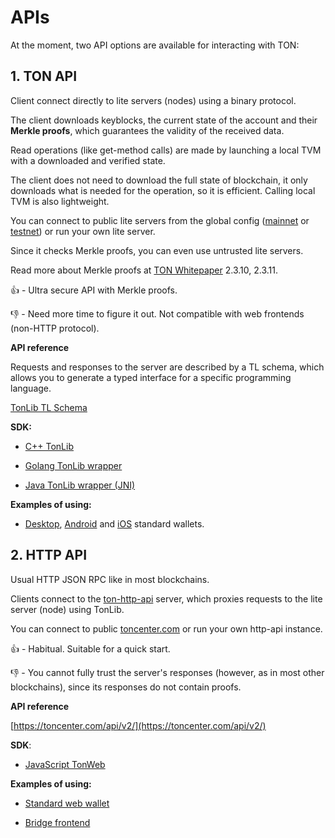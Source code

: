 # APIs

At the moment, two API options are available for interacting with TON:

## 1. TON API

   Client connect directly to lite servers (nodes) using a binary protocol.

   The client downloads keyblocks, the current state of the account and their **Merkle proofs**, which guarantees the validity of the received data.

   Read operations (like get-method calls) are made by launching a local TVM with a downloaded and verified state.

   The client does not need to download the full state of blockchain, it only downloads what is needed for the operation, so it is efficient. Calling local TVM is also lightweight.

   You can connect to public lite servers from the global config ([mainnet](https://ton.org/global-config.json) or [testnet](https://newton-blockchain.github.io/testnet-global.config.json)) or run your own lite server.

   Since it checks Merkle proofs, you can even use untrusted lite servers.

   Read more about Merkle proofs at [TON Whitepaper](https://newton-blockchain.github.io/docs/ton.pdf) 2.3.10, 2.3.11.

   👍 - Ultra secure API with Merkle proofs. 

   👎 - Need more time to figure it out. Not compatible with web frontends (non-HTTP protocol).

  **API reference**

  Requests and responses to the server are described by a TL schema, which allows you to generate a typed interface for a specific programming language.

  [TonLib TL Schema](https://github.com/newton-blockchain/ton/blob/master/tl/generate/scheme/tonlib_api.tl)

   **SDK:**
   
   - [C++ TonLib](https://github.com/newton-blockchain/ton/tree/master/example/cpp)

   - [Golang TonLib wrapper](https://github.com/ton-blockchain/tonlib-go)
   
   - [Java TonLib wrapper (JNI)](https://github.com/ton-blockchain/tonlib-java)
   
   **Examples of using:**

   - [Desktop](https://github.com/newton-blockchain/wallet-desktop), [Android](https://github.com/trm-dev/wallet-android) and [iOS](https://github.com/trm-dev/wallet-ios) standard wallets.


## 2. HTTP API

   Usual HTTP JSON RPC like in most blockchains.

   Clients connect to the [ton-http-api](https://github.com/toncenter/ton-http-api) server, which proxies requests to the lite server (node) using TonLib.

   You can connect to public [toncenter.com](https://toncenter.com) or run your own http-api instance.

   👍 - Habitual. Suitable for a quick start.

   👎 - You cannot fully trust the server's responses (however, as in most other blockchains), since its responses do not contain proofs.

   **API reference**

   [https://toncenter.com/api/v2/](https://toncenter.com/api/v2/)

   **SDK**:

   - [JavaScript TonWeb](https://github.com/toncenter/tonweb)
 
   **Examples of using:**

   - [Standard web wallet](https://github.com/toncenter/ton-wallet)
   
   - [Bridge frontend](https://github.com/ton-blockchain/bridge)
